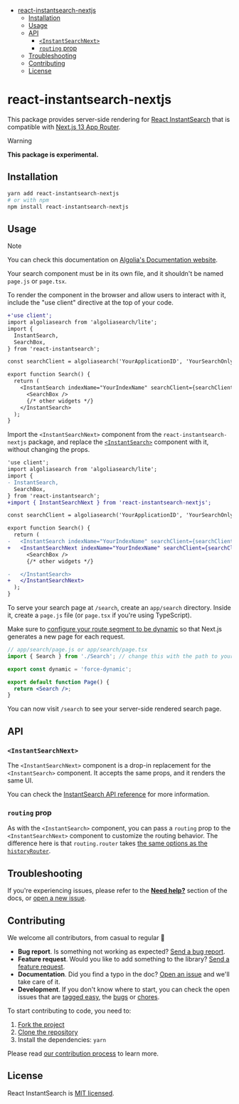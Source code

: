 <!-- START doctoc generated TOC please keep comment here to allow auto update -->
<!-- DON'T EDIT THIS SECTION, INSTEAD RE-RUN doctoc TO UPDATE -->


- [react-instantsearch-nextjs](#react-instantsearch-nextjs)
  - [Installation](#installation)
  - [Usage](#usage)
  - [API](#api)
    - [`<InstantSearchNext>`](#instantsearchnext)
    - [`routing` prop](#routing-prop)
  - [Troubleshooting](#troubleshooting)
  - [Contributing](#contributing)
  - [License](#license)

<!-- END doctoc generated TOC please keep comment here to allow auto update -->

# react-instantsearch-nextjs

This package provides server-side rendering for [React InstantSearch](https://www.algolia.com/doc/guides/building-search-ui/what-is-instantsearch/react/) that is compatible with [Next.js 13 App Router](https://nextjs.org/docs/app).

> [!WARNING]
> **This package is experimental.**

## Installation

```sh
yarn add react-instantsearch-nextjs
# or with npm
npm install react-instantsearch-nextjs
```

## Usage

> [!NOTE]
> You can check this documentation on [Algolia's Documentation website](https://www.algolia.com/doc/guides/building-search-ui/going-further/server-side-rendering/react/#app-router-experimental).

Your search component must be in its own file, and it shouldn't be named `page.js` or `page.tsx`.

To render the component in the browser and allow users to interact with it, include the "use client" directive at the top of your code.

```diff
+'use client';
import algoliasearch from 'algoliasearch/lite';
import {
  InstantSearch,
  SearchBox,
} from 'react-instantsearch';

const searchClient = algoliasearch('YourApplicationID', 'YourSearchOnlyAPIKey');

export function Search() {
  return (
    <InstantSearch indexName="YourIndexName" searchClient={searchClient}>
      <SearchBox />
      {/* other widgets */}
    </InstantSearch>
  );
}
```

Import the `<InstantSearchNext>` component from the `react-instantsearch-nextjs` package, and replace the [`<InstantSearch>`](https://www.algolia.com/doc/api-reference/widgets/instantsearch/react/) component with it, without changing the props.


```diff
'use client';
import algoliasearch from 'algoliasearch/lite';
import {
- InstantSearch,
  SearchBox,
} from 'react-instantsearch';
+import { InstantSearchNext } from 'react-instantsearch-nextjs';

const searchClient = algoliasearch('YourApplicationID', 'YourSearchOnlyAPIKey');

export function Search() {
  return (
-   <InstantSearch indexName="YourIndexName" searchClient={searchClient}>
+   <InstantSearchNext indexName="YourIndexName" searchClient={searchClient}>
      <SearchBox />
      {/* other widgets */}

-   </InstantSearch>
+   </InstantSearchNext>
  );
}
```

To serve your search page at `/search`, create an `app/search` directory. Inside it, create a `page.js` file (or `page.tsx` if you're using TypeScript).

Make sure to [configure your route segment to be dynamic](https://nextjs.org/docs/app/api-reference/file-conventions/route-segment-config#dynamic) so that Next.js generates a new page for each request.

```jsx
// app/search/page.js or app/search/page.tsx
import { Search } from './Search'; // change this with the path to your <Search> component

export const dynamic = 'force-dynamic';

export default function Page() {
  return <Search />;
}
```

You can now visit `/search` to see your server-side rendered search page.

## API

### `<InstantSearchNext>`

The `<InstantSearchNext>` component is a drop-in replacement for the `<InstantSearch>` component. It accepts the same props, and it renders the same UI.

You can check the [InstantSearch API reference](https://www.algolia.com/doc/api-reference/widgets/instantsearch/react/) for more information.

### `routing` prop

As with the `<InstantSearch>` component, you can pass a `routing` prop to the `<InstantSearchNext>` component to customize the routing behavior. The difference here is that `routing.router` takes [the same options as the `historyRouter`](https://www.algolia.com/doc/api-reference/widgets/history-router/react/).

## Troubleshooting

If you're experiencing issues, please refer to the [**Need help?**](https://algolia.com/doc/guides/building-search-ui/what-is-instantsearch/react/#need-help) section of the docs, or [open a new issue](https://github.com/algolia/instantsearch.js/issues/new?assignees=&labels=triage&template=BUG_REPORT.yml).

## Contributing

We welcome all contributors, from casual to regular 💙

- **Bug report**. Is something not working as expected? [Send a bug report][contributing-bugreport].
- **Feature request**. Would you like to add something to the library? [Send a feature request][contributing-featurerequest].
- **Documentation**. Did you find a typo in the doc? [Open an issue][contributing-newissue] and we'll take care of it.
- **Development**. If you don't know where to start, you can check the open issues that are [tagged easy][contributing-label-easy], the [bugs][contributing-label-bug] or [chores][contributing-label-chore].

To start contributing to code, you need to:

1.  [Fork the project](https://help.github.com/articles/fork-a-repo/)
1.  [Clone the repository](https://help.github.com/articles/cloning-a-repository/)
1.  Install the dependencies: `yarn`

Please read [our contribution process](https://github.com/algolia/instantsearch/blob/master/CONTRIBUTING.md) to learn more.

## License

React InstantSearch is [MIT licensed](../../LICENSE).

<!-- Links -->

[contributing-bugreport]: https://github.com/algolia/instantsearch/issues/new?template=BUG_REPORT.yml&labels=triage,Library%3A%20React+InstantSearch
[contributing-featurerequest]: https://github.com/algolia/instantsearch/discussions/new?category=ideas&labels=triage,Library%3A%20React+InstantSearch&title=Feature%20request%3A%20
[contributing-newissue]: https://github.com/algolia/instantsearch/issues/new?labels=triage,Library%3A%20React+InstantSearch
[contributing-label-easy]: https://github.com/algolia/instantsearch/issues?q=is%3Aopen+is%3Aissue+label%3A%22Difficulty%3A+Easy%22+label%3A%22Library%3A%20React+InstantSearch%22
[contributing-label-bug]: https://github.com/algolia/instantsearch/issues?q=is%3Aissue+is%3Aopen+label%3A%22Type%3A+Bug%22+label%3A%22Library%3A%20React+InstantSearch%22
[contributing-label-chore]: https://github.com/algolia/instantsearch/issues?q=is%3Aissue+is%3Aopen+label%3A%22Type%3A+Chore%22+label%3A%22Library%3A%20React+InstantSearch%22
